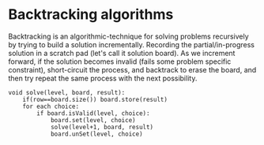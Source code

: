 # Backtracking algorithms

Backtracking is an algorithmic-technique for solving problems recursively by trying to build a solution incrementally.
Recording the partial/in-progress solution in a scratch pad (let's call it solution board). As we increment forward,
if the solution becomes invalid (fails some problem specific constraint), short-circuit the process, and backtrack to 
erase the board, and then try repeat the same process with the next possibility.

```
void solve(level, board, result):
    if(row==board.size()) board.store(result)
    for each choice:
	    if board.isValid(level, choice):
	        board.set(level, choice)
	        solve(level+1, board, result)
	        board.unSet(level, choice)
```